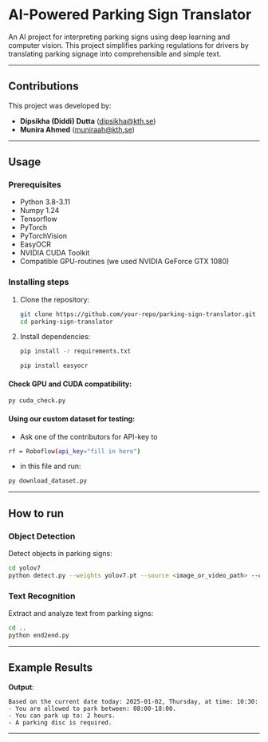 
# AI-Powered Parking Sign Translator

An AI project for interpreting parking signs using deep learning and computer vision. This project simplifies parking regulations for drivers by translating parking signage into comprehensible and simple text.

---

## Contributions

This project was developed by:
- **Dipsikha (Diddi) Dutta** ([dipsikha@kth.se](mailto:dipsikha@kth.se))
- **Munira Ahmed** ([muniraah@kth.se](mailto:muniraah@kth.se))

---

## Usage

### Prerequisites

- Python 3.8-3.11
- Numpy 1.24
- Tensorflow
- PyTorch
- PyTorchVision
- EasyOCR
- NVIDIA CUDA Toolkit
- Compatible GPU-routines (we used NVIDIA GeForce GTX 1080)

### Installing steps

1. Clone the repository:
   ```bash
   git clone https://github.com/your-repo/parking-sign-translator.git
   cd parking-sign-translator
   ```

2. Install dependencies:
   ```bash
   pip install -r requirements.txt
   ```
   ```bash
   pip install easyocr
   ```

#### Check GPU and CUDA compatibility:
   ```bash
   py cuda_check.py
   ```

#### Using our custom dataset for testing:
   - Ask one of the contributors for API-key to 
   ```bash
   rf = Roboflow(api_key="fill in here")
   ```
   - in this file and run:
   ```bash
   py download_dataset.py
   ```

---

## How to run

### Object Detection

Detect objects in parking signs:
```bash
cd yolov7
python detect.py --weights yolov7.pt --source <image_or_video_path> --conf-thres 0.25
```

### Text Recognition

Extract and analyze text from parking signs:
```bash
cd ..
python end2end.py
```

---

## Example Results

**Output**:
```plaintext
Based on the current date today: 2025-01-02, Thursday, at time: 10:30:
- You are allowed to park between: 08:00-18:00.
- You can park up to: 2 hours.
- A parking disc is required.
```

---


